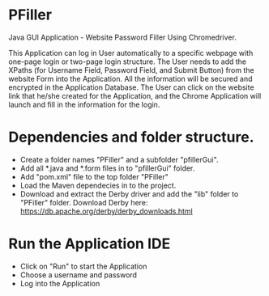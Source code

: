 # PFiller

Java GUI Application - Website Password Filler Using Chromedriver.

This Application can log in User automatically to a specific webpage with one-page login or two-page login structure.
The User needs to add the XPaths (for Username Field, Password Field, and Submit Button) from the website Form into the Application. All the information will be secured and encrypted in the Application Database.
The User can click on the website link that he/she created for the Application, and the Chrome Application will launch and fill in the information for the login.

# Dependencies and folder structure.

- Create a folder names "PFiller" and a subfolder "pfillerGui".
- Add all *.java and *.form files in to "pfillerGui" folder.
- Add "pom.xml" file to the top folder "PFiller"
- Load the Maven dependecies in to the project. 
- Download and extract the Derby driver and add the "lib" folder to "PFiller" folder.
  Download Derby here: https://db.apache.org/derby/derby_downloads.html

# Run the Application IDE

- Click on "Run" to start the Application
- Choose a username and password 
- Log into the Application

  

  
  
